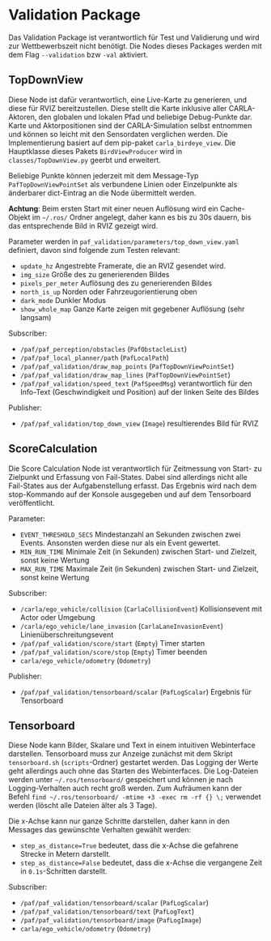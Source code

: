 # Validation Package

Das Validation Package ist verantwortlich für Test und Validierung und wird zur Wettbewerbszeit nicht benötigt. Die
Nodes dieses Packages werden mit dem Flag `--validation` bzw `-val` aktiviert.

## TopDownView

Diese Node ist dafür verantwortlich, eine Live-Karte zu generieren, und diese für RVIZ bereitzustellen. Diese stellt die
Karte inklusive aller CARLA-Aktoren, den globalen und lokalen Pfad und beliebige Debug-Punkte dar. Karte und
Aktorpositionen sind der CARLA-Simulation selbst entnommen und können so leicht mit den Sensordaten verglichen werden.
Die Implementierung basiert auf dem pip-paket `carla_birdeye_view`. Die Hauptklasse dieses Pakets `BirdViewProducer`
wird in `classes/TopDownView.py` geerbt und erweitert.

Beliebige Punkte können jederzeit mit dem Message-Typ `PafTopDownViewPointSet` als verbundene Linien oder Einzelpunkte
als änderbarer dict-Eintrag an die Node übermittelt werden.

**Achtung**: Beim ersten Start mit einer neuen Auflösung wird ein Cache-Objekt im `~/.ros/` Ordner angelegt, daher kann es bis zu 30s dauern, bis das entsprechende Bild in RVIZ gezeigt wird.

Parameter werden in `paf_validation/parameters/top_down_view.yaml` definiert, davon sind folgende zum Testen relevant:

- `update_hz` Angestrebte Framerate, die an RVIZ gesendet wird.
- `img_size` Größe des zu generierenden Bildes
- `pixels_per_meter` Auflösung des zu generierenden Bildes
- `north_is_up` Norden oder Fahrzeugorientierung oben
- `dark_mode` Dunkler Modus
- `show_whole_map` Ganze Karte zeigen mit gegebener Auflösung (sehr langsam)

Subscriber:

- `/paf/paf_perception/obstacles` (`PafObstacleList`)
- `/paf/paf_local_planner/path` (`PafLocalPath`)
- `/paf/paf_validation/draw_map_points` (`PafTopDownViewPointSet`)
- `/paf/paf_validation/draw_map_lines` (`PafTopDownViewPointSet`)
- `/paf/paf_validation/speed_text` (`PafSpeedMsg`) verantwortlich für den Info-Text (Geschwindigkeit und Position) auf der linken Seite des Bildes

Publisher:

- `/paf/paf_validation/top_down_view` (`Image`) resultierendes Bild für RVIZ

## ScoreCalculation

Die Score Calculation Node ist verantwortlich für Zeitmessung von Start- zu Zielpunkt und Erfassung von Fail-States.
Dabei sind allerdings nicht alle Fail-States aus der Aufgabenstellung erfasst. Das Ergebnis wird nach dem stop-Kommando auf der Konsole ausgegeben und auf dem Tensorboard veröffentlicht.

Parameter:

- `EVENT_THRESHOLD_SECS` Mindestanzahl an Sekunden zwischen zwei Events. Ansonsten werden diese nur als ein Event gewertet.
- `MIN_RUN_TIME` Minimale Zeit (in Sekunden) zwischen Start- und Zielzeit, sonst keine Wertung
- `MAX_RUN_TIME` Maximale Zeit (in Sekunden) zwischen Start- und Zielzeit, sonst keine Wertung

Subscriber:

- `/carla/ego_vehicle/collision` (`CarlaCollisionEvent`) Kollisionsevent mit Actor oder Umgebung
- `/carla/ego_vehicle/lane_invasion` (`CarlaLaneInvasionEvent`) Linienüberschreitungsevent
- `/paf/paf_validation/score/start` (`Empty`) Timer starten
- `/paf/paf_validation/score/stop` (`Empty`) Timer beenden
- `carla/ego_vehicle/odometry` (`Odometry`)

Publisher:

- `/paf/paf_validation/tensorboard/scalar` (`PafLogScalar`) Ergebnis für Tensorboard

## Tensorboard

Diese Node kann Bilder, Skalare und Text in einem intuitiven Webinterface darstellen. Tensorboard muss zur Anzeige zunächst mit dem Skript `tensorboard.sh` (`scripts`-Ordner) gestartet werden. Das Logging der Werte geht allerdings auch ohne das Starten des Webinterfaces. Die Log-Dateien werden unter `~/.ros/tensorboard/` gespeichert und können je nach Logging-Verhalten auch recht groß werden. Zum Aufräumen kann der Befehl `find ~/.ros/tensorboard/ -mtime +3 -exec rm -rf {} \;` verwendet werden (löscht alle Dateien älter als 3 Tage).

Die x-Achse kann nur ganze Schritte darstellen, daher kann in den Messages das gewünschte Verhalten gewählt werden:
- `step_as_distance=True` bedeutet, dass die x-Achse die gefahrene Strecke in Metern darstellt.
- `step_as_distance=False` bedeutet, dass die x-Achse die vergangene Zeit in `0.1s`-Schritten darstellt.

Subscriber:

- `/paf/paf_validation/tensorboard/scalar` (`PafLogScalar`)
- `/paf/paf_validation/tensorboard/text` (`PafLogText`)
- `/paf/paf_validation/tensorboard/image` (`PafLogImage`)
- `carla/ego_vehicle/odometry` (`Odometry`)

